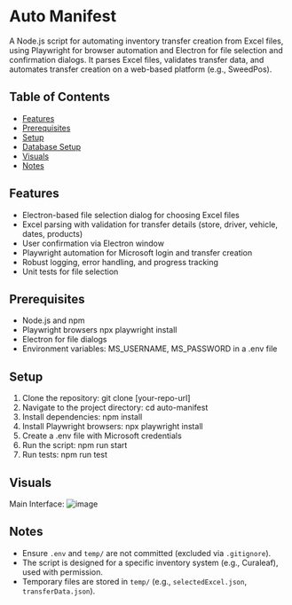 # Auto Manifest

A Node.js script for automating inventory transfer creation from Excel files, using Playwright for browser automation and Electron for file selection and confirmation dialogs. It parses Excel files, validates transfer data, and automates transfer creation on a web-based platform (e.g., SweedPos).

## Table of Contents

- [Features](#features)
- [Prerequisites](#prerequisites)
- [Setup](#setup)
- [Database Setup](#database-setup)
- [Visuals](#visuals)
- [Notes](#notes)

## Features
- Electron-based file selection dialog for choosing Excel files
- Excel parsing with validation for transfer details (store, driver, vehicle, dates, products)
- User confirmation via Electron window
- Playwright automation for Microsoft login and transfer creation
- Robust logging, error handling, and progress tracking
- Unit tests for file selection

## Prerequisites
- Node.js and npm
- Playwright browsers npx playwright install
- Electron for file dialogs
- Environment variables: MS_USERNAME, MS_PASSWORD in a .env file

## Setup
1. Clone the repository: git clone [your-repo-url]
2. Navigate to the project directory: cd auto-manifest
3. Install dependencies: npm install
4. Install Playwright browsers: npx playwright install
5. Create a .env file with Microsoft credentials
6. Run the script: npm run start
7. Run tests: npm run test

## Visuals

Main Interface:
![image](https://github.com/user-attachments/assets/d7022cda-7551-4e25-a1ab-11e2b39c89e3)

## Notes
- Ensure `.env` and `temp/` are not committed (excluded via `.gitignore`).
- The script is designed for a specific inventory system (e.g., Curaleaf), used with permission.
- Temporary files are stored in `temp/` (e.g., `selectedExcel.json`, `transferData.json`).

